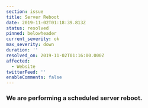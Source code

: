 ```yaml
---
section: issue
title: Server Reboot
date: 2019-11-02T01:18:39.813Z
status: resolved
pinned: belowheader
current_severity: ok
max_severity: down
duration: ''
resolved_on: 2019-11-02T01:16:00.000Z
affected:
  - Website
twitterFeed: ''
enableComments: false
---
```

### We are performing a scheduled server reboot.
